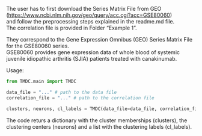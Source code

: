 The user has to first download the Series Matrix File from GEO (https://www.ncbi.nlm.nih.gov/geo/query/acc.cgi?acc=GSE80060)  
and follow the preprocessing steps explained in the readme.md file.  
The correlation file is provided in Folder “Example 1”.  

They correspond to the Gene Expression Omnibus (GEO) Series Matrix File for the GSE80060 series.  
GSE80060 provides gene expression data of whole blood of systemic juvenile idiopathic arthritis (SJIA) patients treated with canakinumab.

Usage:  
```python
from TMDC.main import TMDC

data_file = "..." # path to the data file
correlation_file = "..." # path to the correlation file

clusters, neurons, cl_labels = TMDC(data_file=data_file, correlation_file=correlation_file, n_neurons=-1)
```  

The code returs a dictionary with the cluster memberships (clusters),  the clustering centers (neurons) and a list with the clustering labels (cl_labels).
